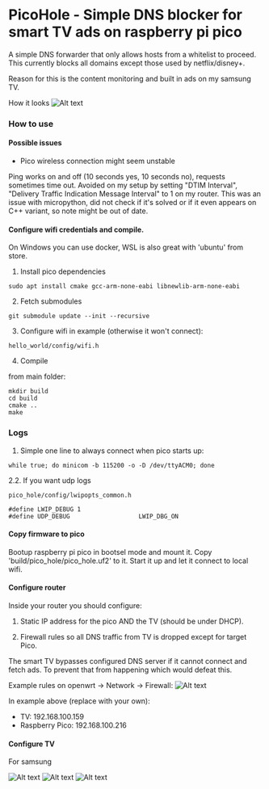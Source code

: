 # PicoHole - Simple DNS blocker for smart TV ads on raspberry pi pico

A simple DNS forwarder that only allows hosts from a whitelist to proceed.
This currently blocks all domains except those used by netflix/disney+.

Reason for this is the content monitoring and built in ads on my samsung TV.

How it looks
![Alt text](/documentation/pico_front.jpg "")

### How to use

#### Possible issues

- Pico wireless connection might seem unstable

Ping works on and off (10 seconds yes, 10 seconds no), requests sometimes time out.
Avoided on my setup by setting "DTIM Interval", "Delivery Traffic Indication Message Interval" to 1 on my router.
This was an issue with micropython, did not check if it's solved or if it even appears on C++ variant, so note might be out of date.

#### Configure wifi credentials and compile.

On Windows you can use docker, WSL is also great with 'ubuntu' from store.

1. Install pico dependencies
```
sudo apt install cmake gcc-arm-none-eabi libnewlib-arm-none-eabi
```

2. Fetch submodules
```
git submodule update --init --recursive
```

3. Configure wifi in example (otherwise it won't connect):
```
hello_world/config/wifi.h
```

4. Compile

from main folder:

```
mkdir build
cd build
cmake ..
make
```

### Logs

1. Simple one line to always connect when pico starts up:
```
while true; do minicom -b 115200 -o -D /dev/ttyACM0; done
```

2.2. If you want udp logs
```
pico_hole/config/lwipopts_common.h
```
```
#define LWIP_DEBUG 1
#define UDP_DEBUG                   LWIP_DBG_ON
```


#### Copy firmware to pico

Bootup raspberry pi pico in bootsel mode and mount it.
Copy 'build/pico_hole/pico_hole.uf2' to it.
Start it up and let it connect to local wifi.

#### Configure router

Inside your router you should configure:

1. Static IP address for the pico AND the TV (should be under DHCP).

2. Firewall rules so all DNS traffic from TV is dropped except for target Pico.

The smart TV bypasses configured DNS server if it cannot connect and fetch ads. 
To prevent that from happening which would defeat this.

Example rules on openwrt -> Network -> Firewall:
![Alt text](/documentation/firewall.png "")

In example above (replace with your own):
- TV: 192.168.100.159
- Raspberry Pico: 192.168.100.216

#### Configure TV

For samsung

![Alt text](/documentation/samsung1.jpg "")
![Alt text](/documentation/samsung2.jpg "")
![Alt text](/documentation/samsung3.jpg "")
